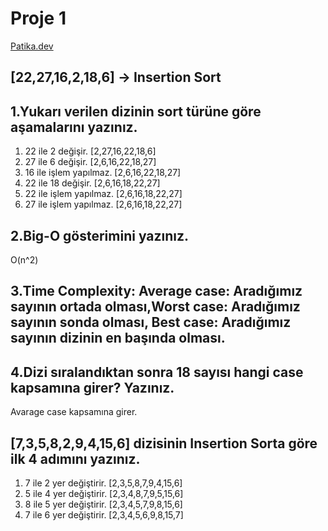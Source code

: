 # Proje 1
[Patika.dev](https://www.patika.dev)

## [22,27,16,2,18,6] -> Insertion Sort

## 1.Yukarı verilen dizinin sort türüne göre aşamalarını yazınız.
1) 22 ile 2 değişir. [2,27,16,22,18,6]
2) 27 ile 6 değişir. [2,6,16,22,18,27]
3) 16 ile işlem yapılmaz. [2,6,16,22,18,27]
4) 22 ile 18 değişir. [2,6,16,18,22,27]
5) 22 ile işlem yapılmaz. [2,6,16,18,22,27]
6) 27 ile işlem yapılmaz. [2,6,16,18,22,27]
## 2.Big-O gösterimini yazınız.
O(n^2)
## 3.Time Complexity: Average case: Aradığımız sayının ortada olması,Worst case: Aradığımız sayının sonda olması, Best case: Aradığımız sayının dizinin en başında olması.
## 4.Dizi sıralandıktan sonra 18 sayısı hangi case kapsamına girer? Yazınız.
Avarage case kapsamına girer.
## [7,3,5,8,2,9,4,15,6] dizisinin Insertion Sorta göre ilk 4 adımını yazınız.
1) 7 ile 2 yer değiştirir. [2,3,5,8,7,9,4,15,6]
2) 5 ile 4 yer değiştirir. [2,3,4,8,7,9,5,15,6]
3) 8 ile 5 yer değiştirir. [2,3,4,5,7,9,8,15,6]
4) 7 ile 6 yer değiştirir. [2,3,4,5,6,9,8,15,7]

